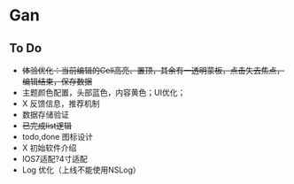 # Gan

## To Do
* ~~体验优化：当前编辑的Cell高亮、置顶，其余有一透明蒙板，点击失去焦点，编辑结束，保存数据~~
* 主题颜色配置，头部蓝色，内容黄色；UI优化；
* X 反馈信息，推荐机制
* 数据存储验证
* ~~已完成list逻辑~~
* todo,done 图标设计
* X 初始软件介绍
* IOS7适配?4寸适配
* Log 优化（上线不能使用NSLog）